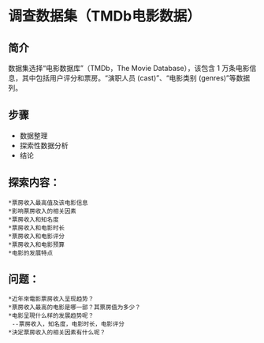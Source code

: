 
# 调查数据集（TMDb电影数据）

## 简介

数据集选择“电影数据库”（TMDb，The Movie Database），该包含 1 万条电影信息，其中包括用户评分和票房。“演职人员 (cast)”、“电影类别 (genres)”等数据列。


## 步骤

+ 数据整理
+ 探索性数据分析
+ 结论


## 探索内容：

    *票房收入最高值及该电影信息
    *影响票房收入的相关因素
    *票房收入和知名度
    *票房收入和电影时长
    *票房收入和电影评分
    *票房收入和电影预算
    *电影的发展特点

## 问题： 

    *近年來電影票房收入呈现趋势？
    *票房收入最高的电影是哪一部？其票房值为多少？
    *电影呈現什么样的发展趋势呢？
     --票房收入，知名度，电影时长，电影评分
    *決定票房收入的相关因素有什么呢？
